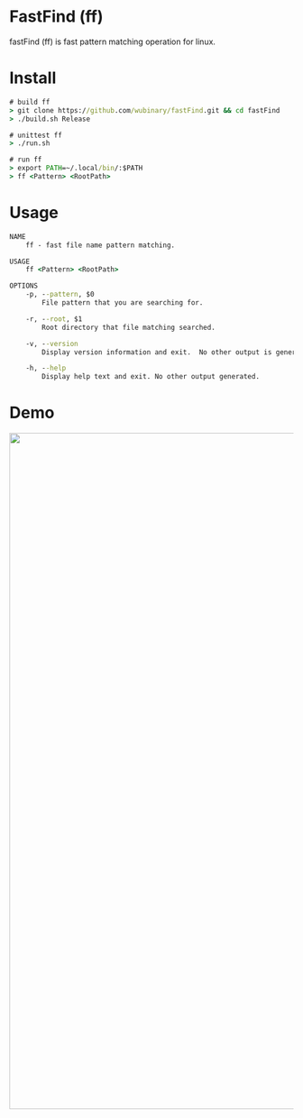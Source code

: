 # FastFind (ff)

fastFind (ff) is fast pattern matching operation for linux.

# Install
```cmd
# build ff
> git clone https://github.com/wubinary/fastFind.git && cd fastFind
> ./build.sh Release

# unittest ff
> ./run.sh

# run ff
> export PATH=~/.local/bin/:$PATH
> ff <Pattern> <RootPath>
```

# Usage
```cmd
NAME
    ff - fast file name pattern matching.

USAGE
    ff <Pattern> <RootPath>

OPTIONS
    -p, --pattern, $0
        File pattern that you are searching for.

    -r, --root, $1
        Root directory that file matching searched.

    -v, --version
        Display version information and exit.  No other output is generated.

    -h, --help
        Display help text and exit. No other output generated.
```

# Demo
<img src="ff_demo.gif?raw=true" width="1200px">
